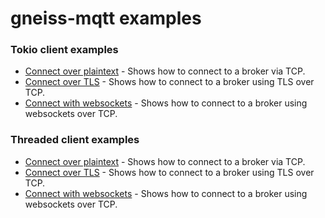 # gneiss-mqtt examples

### Tokio client examples
* [Connect over plaintext](./connect-plaintext-tokio/README.md) - Shows how to connect to a broker via TCP.
* [Connect over TLS](./connect-tls-tokio/README.md) - Shows how to connect to a broker using TLS over TCP.
* [Connect with websockets](./connect-websockets-tokio/README.md) - Shows how to connect to a broker using websockets over TCP.
### Threaded client examples
* [Connect over plaintext](./connect-plaintext-threaded/README.md) - Shows how to connect to a broker via TCP.
* [Connect over TLS](./connect-tls-threaded/README.md) - Shows how to connect to a broker using TLS over TCP.
* [Connect with websockets](./connect-websockets-threaded/README.md) - Shows how to connect to a broker using websockets over TCP.